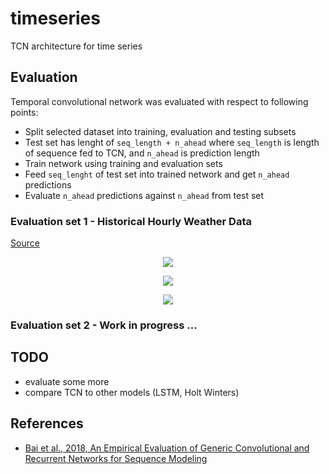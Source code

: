# timeseries
TCN architecture for time series

## Evaluation

Temporal convolutional network was evaluated with respect to following points:
- Split selected dataset into training, evaluation and testing subsets
- Test set has lenght of `seq_length + n_ahead` where `seq_length` is length of sequence fed to TCN, and `n_ahead` is prediction length
- Train network using training and evaluation sets
- Feed `seq_lenght` of test set into trained network and get `n_ahead` predictions
- Evaluate `n_ahead` predictions against `n_ahead` from test set

### Evaluation set 1 - Historical Hourly Weather Data
[Source](https://www.kaggle.com/selfishgene/historical-hourly-weather-data)

<p align="center">
  <img src="https://github.com/xadrianzetx/timeseries/blob/master/plots/loss.png">
  </p>

<p align="center">
  <img src="https://github.com/xadrianzetx/timeseries/blob/master/plots/unnamed-chunk-5-1.png">
  </p>
  
<p align="center">
  <img src="https://github.com/xadrianzetx/timeseries/blob/master/plots/montreal_weather_model.png">
  </p>

### Evaluation set 2 - Work in progress ...

## TODO
- evaluate some more
- compare TCN to other models (LSTM, Holt Winters)

## References
- [Bai et al., 2018, 
An Empirical Evaluation of Generic Convolutional and Recurrent Networks for Sequence Modeling](https://arxiv.org/pdf/1803.01271.pdf)
